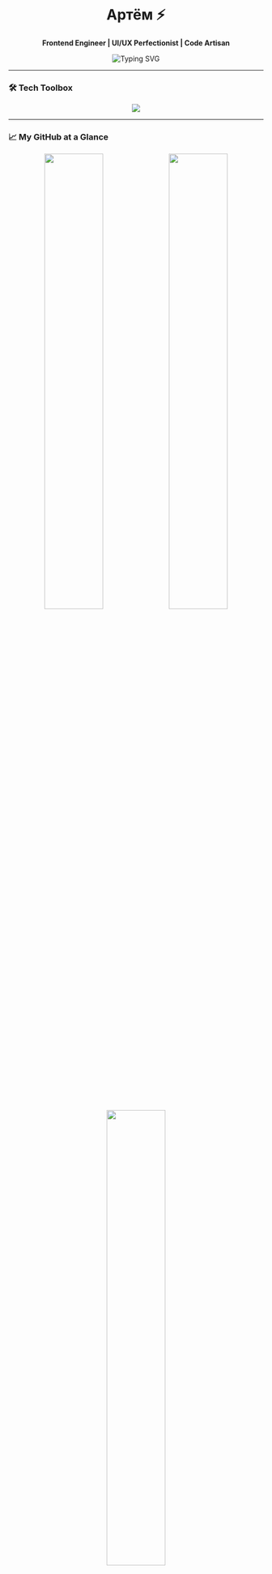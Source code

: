 <h1 align="center">Артём ⚡</h1>

<p align="center">
  <b>Frontend Engineer | UI/UX Perfectionist | Code Artisan</b>
</p>

<p align="center">
  <img src="https://readme-typing-svg.demolab.com?font=Fira+Code&weight=600&size=22&pause=1000&center=true&vCenter=true&width=435&lines=Clean.+Fast.+Elegant.;Interfaces+that+feel+right.;Code+that+speaks+for+itself." alt="Typing SVG" />
</p>

---

### 🛠️ Tech Toolbox

<p align="center">
  <img src="https://skillicons.dev/icons?i=react,nextjs,ts,js,redux,tailwind,scss,framer,vite,figma,git,github" />
</p>

---

### 📈 My GitHub at a Glance

<p align="center">
  <img src="https://github-readme-stats.vercel.app/api?username=AEzzed&show_icons=true&theme=tokyonight&hide=issues&hide_border=true&border_radius=12" width="48%" />
  <img src="https://github-readme-streak-stats.herokuapp.com?user=AEzzed&theme=tokyonight&hide_border=true&border_radius=12" width="48%" />
</p>

<p align="center">
  <img src="https://github-readme-stats.vercel.app/api/top-langs/?username=AEzzed&layout=compact&theme=tokyonight&hide_border=true&border_radius=12" width="48%" />
</p>

---

### 🧿 Quote I Code By

> “Simplicity is the soul of efficiency.” — Austin Freeman

---

<p align="center">
  <a href="https://t.me/yourtelegram"><img src="https://img.shields.io/badge/Telegram-2CA5E0?style=for-the-badge&logo=telegram&logoColor=white" /></a>
  <a href="mailto:your.email@example.com"><img src="https://img.shields.io/badge/Gmail-EA4335?style=for-the-badge&logo=gmail&logoColor=white" /></a>
</p>

---

<p align="center">
  <img src="https://capsule-render.vercel.app/api?type=waving&color=gradient&height=100&section=footer" />
</p>

